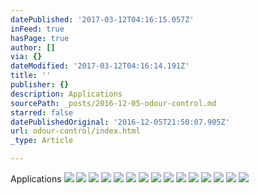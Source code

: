 ```yaml
---
datePublished: '2017-03-12T04:16:15.057Z'
inFeed: true
hasPage: true
author: []
via: {}
dateModified: '2017-03-12T04:16:14.191Z'
title: ''
publisher: {}
description: Applications
sourcePath: _posts/2016-12-05-odour-control.md
starred: false
datePublishedOriginal: '2016-12-05T21:50:07.905Z'
url: odour-control/index.html
_type: Article

---
```

Applications
![](https://the-grid-user-content.s3-us-west-2.amazonaws.com/66ab2b80-42ce-4a2e-bf01-78c159738a07.jpg)
![](https://the-grid-user-content.s3-us-west-2.amazonaws.com/0e15f389-74b4-4781-bd0e-9354b2bdc83a.jpg)
![](https://the-grid-user-content.s3-us-west-2.amazonaws.com/20164751-f534-4fcf-b2e5-e1950a690b9f.jpg)
![](https://the-grid-user-content.s3-us-west-2.amazonaws.com/9142a20a-a171-426b-86e4-583bdae95b35.jpg)
![](https://the-grid-user-content.s3-us-west-2.amazonaws.com/06931a8a-a912-4b49-9b94-1b54cfc2ff8f.jpg)
![](https://the-grid-user-content.s3-us-west-2.amazonaws.com/7b6451ce-ec0e-4c53-8052-217f3ed084e4.jpg)
![](https://the-grid-user-content.s3-us-west-2.amazonaws.com/8efd8d7d-cf1c-458c-84ee-3cc17b87efae.jpg)
![](https://the-grid-user-content.s3-us-west-2.amazonaws.com/890d143e-55bc-4f51-b57d-e77ea1b188e7.jpg)
![](https://the-grid-user-content.s3-us-west-2.amazonaws.com/03f19988-e79c-4ea0-a258-45bbabe19d8f.jpg)
![](https://the-grid-user-content.s3-us-west-2.amazonaws.com/ba0b83db-d988-4a12-96d0-bd1bd65dac1e.jpg)
![](https://s3-us-west-2.amazonaws.com/the-grid-img/p/e3bae9854f84b5a996a7d9b741ea1fbafbe7abb8.jpg)
![](https://the-grid-user-content.s3-us-west-2.amazonaws.com/65b060ab-7483-4b3e-ac6e-9276b9284675.jpg)
![](https://the-grid-user-content.s3-us-west-2.amazonaws.com/9833d7e5-1540-4a54-9a83-0763ecbc49df.jpg)
![](https://the-grid-user-content.s3-us-west-2.amazonaws.com/142487b1-e513-4739-8bb4-ae2feae61dcd.png)
![](https://the-grid-user-content.s3-us-west-2.amazonaws.com/280db73c-a381-41e9-a500-fc6f3ecb76ec.jpg)